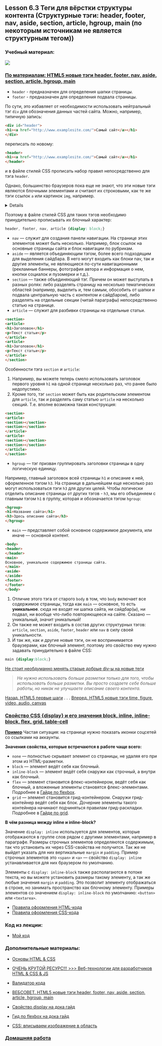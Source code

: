 ## Lesson 6.3 Теги для вёрстки структуры контента (Структурные тэги: header, footer, nav, aside, section, article, hgroup, main (по некоторым источникам не является структурным тегом))

### Учебный материал:

![](https://habrastorage.org/r/w1560/storage1/617fe369/2a645b1d/a197813c/012429b0.png)

### [По материалам: HTML5 новые тэги header, footer, nav, aside, section, article, hgroup, main](http://www.websovet.com/html5-novye-tegi-header-footer-nav-aside-section-article-hgroup)

- `header` - предназначен для определения шапки страницы.
- `footer` - предназначен для определения подвала страницы.

По сути, это избавляет от необходимости использовать нейтральный тэг `div` для обозначения данных частей сайта.
Можно, например, типичную запись:
```html
<div id="header">
<h1><a href="http://www.examplesite.com/">Самый сайт</a></h1>
</div>
```
переписать по новому:
```html
<header>
<h1><a href="http://www.examplesite.com/">Самый сайт</a></h1>
</header>
```
и в файле стилей CSS прописать набор правил непосредственно для тэга `header`.

Однако, большинство браузеров пока еще не знают, что эти новые тэги являются блочными элементами и считают их строковыми, как те же тэги ссылок `a` или картинок `img`, например.

<details>

[Кратко](https://doka.guide/css/display/) 
> По умолчанию почти все элементы в HTML имеют блочный и строчный тип отображения. Но в вёрстке часто бывает, что нам нужно сделать элемент не строчным, а блочным. И наоборот.
> Тут на помощь приходит свойство CSS `{display}`✨
> Помимо значений `block` (блочное отображение) и `inline` (строчное отображение) существует смешанное значение `inline-block` (строчно-блочное отображение).
> Бывают и другие специфичные значения, например, `flex`, `grid`, `table-cell`.
</details>

Поэтому в файле стилей CSS для таких тэгов необходимо принудительно прописывать их блочный характер:
```css
header, footer, nav, article {display: block;}
```
- `nav` — служит для создания панели навигации. На странице этих элементов может быть несколько. Например, блок ссылок на основные страницы сайта и блок навигации по рубрикам.
- `aside` — является объединяющим тэгом, более всего подходящим для выделения сайдбара. В него могут входить как блоки nav, так и другие элементы, не являющиеся по-сути навигационными (рекламные баннеры, фотография автора и информация о нем, кнопки социалок и пузомерки и т.д.).
- `section` — также объединяющий тэг. Причем он может выступать в разных ролях: либо разделять страницу на несколько тематических областей (например, выделить и, тем самым, обособить от шапки и подвала центральную часть с контентом и сайдбаром), либо разделять на отдельные секции (читай параграфы) непосредственно статью на странице.
- `article` — служит для разбивки страницы на отдельные статьи.
```html
<section>
<article>
<h1>Заголовок</h1>
<p>Текст статьи</p>
</article>
<article>
<h1>Заголовок</h1>
<p>Текст статьи</p>
</article>
</section>
```
Особенности тэга `section` и `article`: 
1. Например, вы можете теперь смело использовать заголовок первого уровня `h1` на одной странице несколько раз, что ранее было недопустимо.
2. Кроме того, тэг `section` может быть как родительским элементом для `article`, так и разделять саму статью `article` на несколько секций. Т.е. вполне возможна такая конструкция:
```html
<section>
<article>
<section></section>
<section></section>
</article>
<article>
<section></section>
<section></section>
</article>
</section>
```
- `hgroup` — тэг призван группировать заголовки страницы в одну логическую единицу.

Например, главный заголовок всей страницы `h1` и описание к ней, оформленное тэгом `h3`. На странице в дальнейшем еще несколько раз могут использоваться тэги `h3` для других целей. Чтобы логически отделить описание страницы от других тэгов - `h3`, мы его объединяем с главным тэгом `h1` в группу, которая и обозначается тэгом `hgroup`:
```html
<hgroup>
<h1>Название сайта</h1>
<h3>Здесь описание сайта</h3>
</hgroup>
```
- `main` — представляет собой основное содержимое документа, или иначе — основной контент. 
```html
<body>
<header>
</header>
<main>
Основное, уникальное содержимое страницы сайта.
</main>
<aside>
</aside>
<footer>
</footer>
</body>
```
1. Отличие этого тэга от старого `body` в том, что `body` включает все содержимое страницы, тогда как `main` — основное, то есть **уникальное**. сюда не входят ни шапка сайта, ни сайдбар(ы), ни подвал, ни вообще что-либо повторяющееся на сайте. Сказано — уникальный, значит уникальный!
2. Он также не может входить в состав других структурных тэгов: `article`, `section`, `aside`, `footer`, `header` или `nav` в силу своей уникальности.
3. И так же, как и другие новые тэги, он не воспринимается браузерами, как блочный элемент, поэтому это свойство ему нужно задавать принудительно в файле CSS:
```css
main {display:block;}
```

[Не стоит  необдуманно менять старые добрые div-ы на новые теги](https://habr.com/ru/articles/124993/)
> *Не нужно использовать больше разметки только для того, чтобы использовать больше разметки. Вы просто создаете себе больше работы, но никак не улучшаете описание своего контента.*

[Назад. HTML5 первые шаги](http://www.websovet.com/html5-pervye-shagi) . . . [Вперед. HTML5 новые тэги time, figure, video, audio, canvas](http://www.websovet.com/html5-novye-tegi-time-figure-video-audio-canvas)

### [Свойство CSS {display} и его значения block, inline, inline-block, flex, grid, table-cell](https://doka.guide/css/display/)

**[Пример](https://doka.guide/css/display/#**primer**)**
Частая ситуация: на странице нужно показать иконки соцсетей со ссылками на аккаунты.

**Значения свойства, которые встречаются в работе чаще всего:**
- `none` — полностью скрывает элемент со страницы, не удаляя его при этом из HTML-разметки.
- `block` — элемент ведёт себя как блочный.
- `inline-block` — элемент ведёт себя снаружи как строчный, а внутри как блочный.
- `flex` — элемент становится флекс-контейнером, ведёт себя как блочный, а вложенные элементы становятся флекс-элементами. Подробнее в [Гайде по flexbox](https://doka.guide/css/flexbox-guide/).
- `grid` — элемент становится грид-контейнером. Снаружи грид-контейнер ведёт себя как блок. Дочерние элементы такого контейнера начинают подчиняться правилам грид-раскладки. Подробнее в [Гайде по grid](https://doka.guide/css/grid-guide/).

**В чём разница между inline и inline-block?**

Значение `display: inline` используется для элементов, которые отображаются в группе слов рядом с другими элементами, например в параграфе. Размеры строчных элементов определяются содержимым, так что установить их через CSS-свойства не получится. Так же не выйдет указать для них вертикальные `margin` и `padding`. Пример строчных элементов это `<span>` и `<a>` — свойство `display: inline` устанавливается для них браузером по умолчанию.

Элементы с `display: inline-block` также располагаются в потоке текста, но вы можете установить размеры такому элементу, а так же любые значения `margin` и `padding`. Это позволит элементу отображаться в строке, но занимать пространство как блочному элементу. Примеры элементов со значением `display: inline-block` по умолчанию: `<button>` или `<textarea>`.

- [Правила оформления HTML-кода](https://github.com/netology-code/codestyle/tree/master/html)
- [Правила оформления CSS-кода](https://github.com/netology-code/codestyle/tree/master/css)

### Код из лекции: 

- [Мой код](../My_code/)

### Дополнительные материалы:

- [Основы HTML & CSS](https://html5book.ru/osnovy-css/)
- [ОЧЕНЬ КРУТОЙ РЕСУРС!!! >>> Веб-технологии для разработчиков HTML & CSS & JS](https://developer.mozilla.org/ru/docs/Learn/HTML)
- [Валидатор кода](https://validator.w3.org/nu/)

- [ВЕБСОВЕТ. HTML5 новые тэги header, footer, nav, aside, section, article, hgroup, main](http://www.websovet.com/html5-novye-tegi-header-footer-nav-aside-section-article-hgroup)


- [Свойство display на дока гайд](https://doka.guide/css/display/#primer)
- [Гид по flexbox на дока гайд](https://doka.guide/css/flexbox-guide/)

- [CSS: вписываем изображение в область](https://www.tune-it.ru/web/leksa/blog/-/blogs/1996258#:~:text=%D0%9F%D0%B5%D1%80%D0%B2%D1%8B%D0%B9%20%D1%81%D0%BF%D0%BE%D1%81%D0%BE%D0%B1%20%D0%B7%D0%B0%D0%BA%D0%BB%D1%8E%D1%87%D0%B0%D0%B5%D1%82%D1%81%D1%8F%20%D0%B2%20%D0%B8%D1%81%D0%BF%D0%BE%D0%BB%D1%8C%D0%B7%D0%BE%D0%B2%D0%B0%D0%BD%D0%B8%D0%B8,%D0%B2%D1%82%D0%BE%D1%80%D0%BE%D0%B5%20%D0%B7%D0%BD%D0%B0%D1%87%D0%B5%D0%BD%D0%B8%D0%B5%20%D0%B1%D1%83%D0%B4%D0%B5%D1%82%20%D1%80%D0%B0%D1%81%D1%81%D1%87%D0%B8%D1%82%D0%B0%D0%BD%D0%BE%20%D0%B0%D0%B2%D1%82%D0%BE%D0%BC%D0%B0%D1%82%D0%B8%D1%87%D0%B5%D1%81%D0%BA%D0%B8.)

### [Домашняя работа](../fpy-homeworks/content-structure-tags/README.md)
